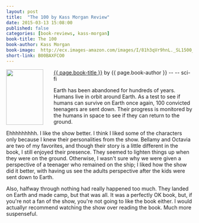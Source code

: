 ```yaml
---
layout: post
title:  "The 100 by Kass Morgan Review"
date: 2015-03-13 15:08:00
published: false
categories: [book-reviews, kass-morgan]
book-title: The 100
book-author: Kass Morgan
book-image:  http://ecx.images-amazon.com/images/I/81h3qVr9hnL._SL1500_.jpg
short-link: B00BAXFCO0
---
```


<img src="{{ page.book-image }}" align="left" style="width:100%; height:100%; max-width:100px; max-height:150px; padding-right:25px;" />
<a href="http://amzn.com/{{ page.short-link }}" target="_blank"> {{ page.book-title }}</a> by {{ page.book-author }} -- <i class="fa fa-star"></i><i class="fa fa-star"></i><i class="fa fa-star-o"></i><i class="fa fa-star-o"></i><i class="fa fa-star-o"></i>  -- <i class="fa fa-rocket"></i> sci-fi

Earth has been abandoned for hundreds of years. Humans live in orbit around Earth. As a test to see if humans can survive on Earth once again, 100 convicted teenagers are sent down. Their progress is monitored by the humans in space to see if they can return to the ground.
<!--more-->

Ehhhhhhhhh. I like the show better. I think I liked some of the characters only because I knew their personalities from the show. Bellamy and Octavia are two of my favorites, and though their story is a little different in the book, I still enjoyed their presence. They seemed to lighten things up when they were on the ground. Otherwise, I wasn't sure why we were given a perspective of a teenager who remained on the ship; I liked how the show did it better, with having us see the adults perspective after the kids were sent down to Earth.

Also, halfway through nothing had really happened too much. They landed on Earth and made camp, but that was all. It was a perfectly OK book, but, if you're not a fan of the show, you're not going to like the book either. I would actuallyr recommend watching the show over reading the book. Much more suspenseful.
